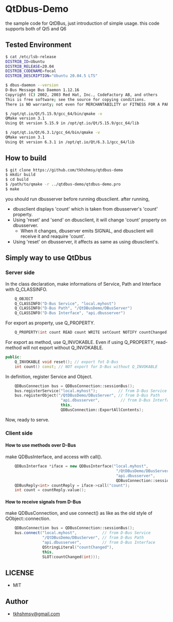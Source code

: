 # QtDbus-Demo

the sample code for QtDBus, just introduction of simple usage.
this code supports both of Qt5 and Q6

## Tested Environment
```bash
$ cat /etc/lsb-release 
DISTRIB_ID=Ubuntu
DISTRIB_RELEASE=20.04
DISTRIB_CODENAME=focal
DISTRIB_DESCRIPTION="Ubuntu 20.04.5 LTS"

$ dbus-daemon --version
D-Bus Message Bus Daemon 1.12.16
Copyright (C) 2002, 2003 Red Hat, Inc., CodeFactory AB, and others
This is free software; see the source for copying conditions.
There is NO warranty; not even for MERCHANTABILITY or FITNESS FOR A PARTICULAR PURPOSE.
```

```bash
$ /opt/qt.io/Qt/5.15.9/gcc_64/bin/qmake -v
QMake version 3.1
Using Qt version 5.15.9 in /opt/qt.io/Qt/5.15.9/gcc_64/lib

$ /opt/qt.io/Qt/6.3.1/gcc_64/bin/qmake -v
QMake version 3.1
Using Qt version 6.3.1 in /opt/qt.io/Qt/6.3.1/gcc_64/lib
```

## How to build
```bash
$ git clone https://github.com/tkhshmsy/qtdbus-demo
$ mkdir build
$ cd build
$ /path/to/qmake -r ../qtdbus-demo/qtdbus-demo.pro
$ make
```

you should run dbusserver before running dbusclient.
after running,
* dbusclient displays 'count' which is taken from dbusserver's 'count' property.
* Using 'reset' and 'send' on dbusclient, it will change 'count' property on dbusserver.
  * When it changes, dbuserver emits SIGNAL, and dbusclient will receive it and reaquire 'count'.
* Using 'reset' on dbusserver, it affects as same as using dbusclient's.

## Simply way to use QtDbus
### Server side
In the class declaration,
make informations of Service, Path and Interface with Q_CLASSINFO.
```cpp
    Q_OBJECT
    Q_CLASSINFO("D-Bus Service", "local.myhost")
    Q_CLASSINFO("D-Bus Path", "/QtDBusDemo/DBusServer")
    Q_CLASSINFO("D-Bus Interface", "api.dbusserver")
```
For export as property, use Q_PROPERTY.
```cpp
    Q_PROPERTY(int count READ count WRITE setCount NOTIFY countChanged)
```
For export as method, use Q_INVOKABLE.
Even if using Q_PROPERTY, read-method will not export without Q_INVOKABLE.
```cpp
public:
    Q_INVOKABLE void reset(); // export fot D-Bus
    int count() const; // NOT export for D-Bus without Q_INVOKABLE
```

In definition, register Service and Object.
```cpp
    QDBusConnection bus = QDBusConnection::sessionBus();
    bus.registerService("local.myhost");         // from D-Bus Service
    bus.registerObject("/QtDBusDemo/DBusServer", // from D-Bus Path
                        "api.dbusserver",         // from D-Bus Interface
                        this,
                        QDBusConnection::ExportAllContents);
```

Now, ready to serve.

### Client side

#### How to use methods over D-Bus
make QDBusInterface, and access with call().
```cpp
    QDBusInterface *iface = new QDBusInterface("local.myhost",           // from D-Bus Service
                                                "/QtDBusDemo/DBusServer", // from D-Bus Path
                                                "api.dbusserver",         // from D-Bus Interface
                                                QDBusConnection::sessionBus());
    QDBusReply<int> countReply = iface->call("count");
    int count = countReply.value();
```

#### How to receive signals from D-Bus
make QDBusConnection, and use connect() as like as the old style of QObject::connection.
```cpp
    QDBusConnection bus = QDBusConnection::sessionBus();
    bus.connect("local.myhost",           // from D-Bus Service
                "/QtDBusDemo/DBusServer", // from D-Bus Path
                "api.dbusserver",         // from D-Bus Interface
                QStringLiteral("countChanged"),
                this,
                SLOT(countChanged(int)));    
```

## LICENSE
* MIT

## Author
* tkhshmsy@gmail.com
